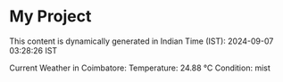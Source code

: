 # My Project

This content is dynamically generated in Indian Time (IST): 2024-09-07 03:28:26 IST


Current Weather in Coimbatore:
Temperature: 24.88 °C
Condition: mist
